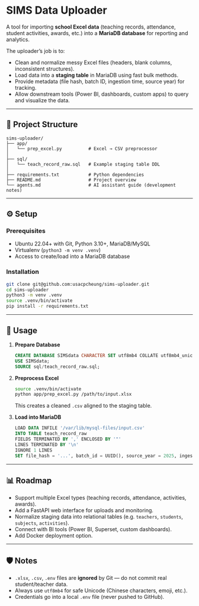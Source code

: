 # SIMS Data Uploader

A tool for importing **school Excel data** (teaching records, attendance, student activities, awards, etc.) into a **MariaDB database** for reporting and analytics.

The uploader’s job is to:
- Clean and normalize messy Excel files (headers, blank columns, inconsistent structures).
- Load data into a **staging table** in MariaDB using fast bulk methods.
- Provide metadata (file hash, batch ID, ingestion time, source year) for tracking.
- Allow downstream tools (Power BI, dashboards, custom apps) to query and visualize the data.

---

## 📂 Project Structure

```
sims-uploader/
├── app/
│   └── prep_excel.py          # Excel → CSV preprocessor
│
├── sql/
│   └── teach_record_raw.sql   # Example staging table DDL
│
├── requirements.txt           # Python dependencies
├── README.md                  # Project overview
└── agents.md                  # AI assistant guide (development notes)
```

---

## ⚙️ Setup

### Prerequisites
- Ubuntu 22.04+ with Git, Python 3.10+, MariaDB/MySQL
- Virtualenv (`python3 -m venv .venv`)
- Access to create/load into a MariaDB database

### Installation
```bash
git clone git@github.com:usacpcheung/sims-uploader.git
cd sims-uploader
python3 -m venv .venv
source .venv/bin/activate
pip install -r requirements.txt
```

---

## 🚀 Usage

1. **Prepare Database**
   ```sql
   CREATE DATABASE SIMSdata CHARACTER SET utf8mb4 COLLATE utf8mb4_unicode_ci;
   USE SIMSdata;
   SOURCE sql/teach_record_raw.sql;
   ```

2. **Preprocess Excel**
   ```bash
   source .venv/bin/activate
   python app/prep_excel.py /path/to/input.xlsx
   ```
   This creates a cleaned `.csv` aligned to the staging table.

3. **Load into MariaDB**
   ```sql
   LOAD DATA INFILE '/var/lib/mysql-files/input.csv'
   INTO TABLE teach_record_raw
   FIELDS TERMINATED BY ',' ENCLOSED BY '"'
   LINES TERMINATED BY '\n'
   IGNORE 1 LINES
   SET file_hash = '...', batch_id = UUID(), source_year = 2025, ingested_at = NOW();
   ```

---

## 📊 Roadmap

- Support multiple Excel types (teaching records, attendance, activities, awards).
- Add a FastAPI web interface for uploads and monitoring.
- Normalize staging data into relational tables (e.g. `teachers`, `students`, `subjects`, `activities`).
- Connect with BI tools (Power BI, Superset, custom dashboards).
- Add Docker deployment option.

---

## 🛡️ Notes

- `.xlsx`, `.csv`, `.env` files are **ignored** by Git — do not commit real student/teacher data.
- Always use `utf8mb4` for safe Unicode (Chinese characters, emoji, etc.).
- Credentials go into a local `.env` file (never pushed to GitHub).
